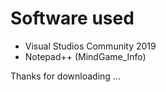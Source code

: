 
 

# Software used
   - Visual Studios Community 2019 
   - Notepad++ (MindGame_Info)



Thanks for downloading ...